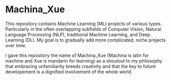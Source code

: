 # Machina_Xue
This repository contains Machine Learning (ML) projects of various types. Particularly in the often overlapping subfields of Computer Vision, Natural Language Processing (NLP), traditional Machine Learning, and Deep Learning (DL). My goal is to gradually add more complicated, niche projects over time. 

I gave this repository the name of Machina_Xue (Machina is latin for machine and Xue is mandarin for learning) as a shoutout to my philosophy that embracing unfamiliarity breeds creativity and that the key to future developement is a dignified involvement of the whole world. 
